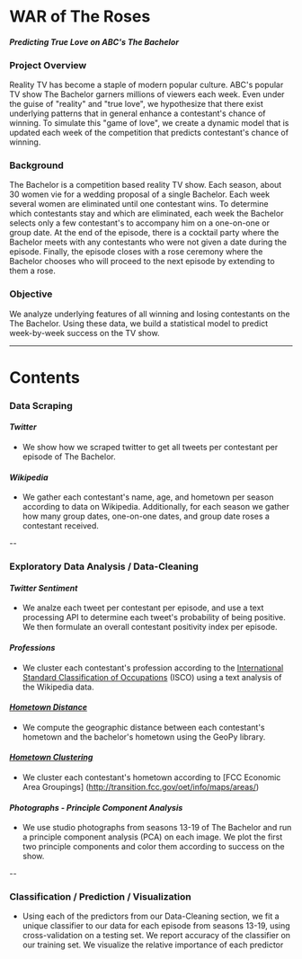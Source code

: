 # WAR of The Roses

#### *Predicting True Love on ABC's The Bachelor*

### Project Overview
Reality TV has become a staple of modern popular culture.  ABC's popular TV show The Bachelor garners millions of viewers each week.  Even under the guise of "reality" and "true love", we hypothesize that there exist underlying patterns that in general enhance a contestant's chance of winning.  To simulate this "game of love", we create a dynamic model that is updated each week of the competition that predicts contestant's chance of winning.

### Background
The Bachelor is a competition based reality TV show. Each season, about 30 women vie for a wedding proposal of a single Bachelor. Each week several women are eliminated until one contestant wins. To determine which contestants stay and which are eliminated, each week the Bachelor selects only a few contestant's to accompany him on a one-on-one or group date. At the end of the episode, there is a cocktail party where the Bachelor meets with any contestants who were not given a date during the episode. Finally, the episode closes with a rose ceremony where the Bachelor chooses who will proceed to the next episode by extending to them a rose.

### Objective
We analyze underlying features of all winning and losing contestants on the The Bachelor. Using these data, we build a statistical model to predict week-by-week success on the TV show.

-----
# Contents


### Data Scraping

#### *Twitter*
- We show how we scraped twitter to get all tweets per contestant per episode of The Bachelor.

#### *Wikipedia*
- We gather each contestant's name, age, and hometown per season according to data on Wikipedia. Additionally, for each season we gather how many group dates, one-on-one dates, and group date roses a contestant received.

--
### Exploratory Data Analysis / Data-Cleaning

#### *Twitter Sentiment*
- We analze each tweet per contestant per episode, and use a text processing API to determine each tweet's probability of being positive. We then formulate an overall contestant positivity index per episode.

#### *Professions*
- We cluster each contestant's profession according to the [International Standard Classification of Occupations](http://www.ilo.org/public/english/bureau/stat/isco/) (ISCO) using a text analysis of the Wikipedia data.

#### [*Hometown Distance*](https://github.com/kathrynheal/MR-DC-KH-Final-Project/blob/distances/distances.html)
- We compute the geographic distance between each contestant's hometown and the bachelor's hometown using the GeoPy library. 

#### [*Hometown Clustering*](https://github.com/kathrynheal/MR-DC-KH-Final-Project/blob/distances/geocluster.html) 
- We cluster each contestant's hometown according to [FCC Economic Area Groupings] (http://transition.fcc.gov/oet/info/maps/areas/)

#### *Photographs - Principle Component Analysis*
- We use studio photographs from seasons 13-19 of The Bachelor and run a principle component analysis (PCA) on each image. We plot the first two principle components and color them according to success on the show.

--
### Classification / Prediction / Visualization
- Using each of the predictors from our Data-Cleaning section, we fit a unique classifier to our data for each episode from seasons 13-19, using cross-validation on a testing set. We report accuracy of the classifier on our training set. We visualize the relative importance of each predictor

